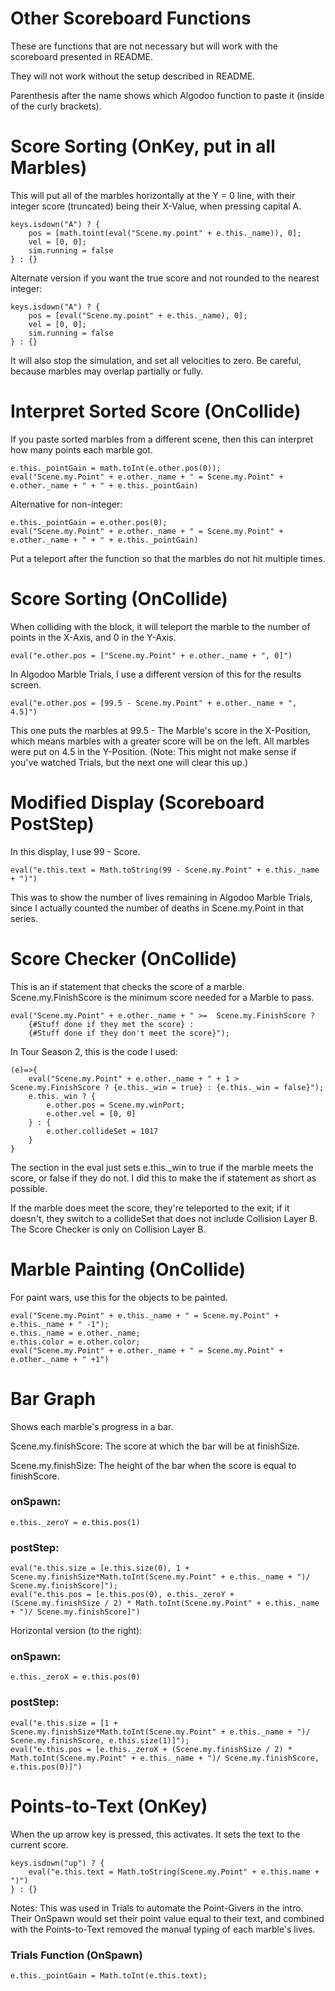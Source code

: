# Other Scoreboard Functions

These are functions that are not necessary but will work with the scoreboard presented in README.

They will not work without the setup described in README.

Parenthesis after the name shows which Algodoo function to paste it (inside of the curly brackets).

# Score Sorting (OnKey, put in all Marbles)

This will put all of the marbles horizontally at the Y = 0 line, with their integer score (truncated) being their X-Value, when pressing capital A.

~~~
keys.isdown("A") ? {
    pos = [math.toint(eval("Scene.my.point" + e.this._name)), 0];
    vel = [0, 0];
    sim.running = false
} : {}
~~~

Alternate version if you want the true score and not rounded to the nearest integer:

~~~
keys.isdown("A") ? {
    pos = [eval("Scene.my.point" + e.this._name), 0];
    vel = [0, 0];
    sim.running = false
} : {}
~~~
It will also stop the simulation, and set all velocities to zero. Be careful, because marbles may overlap partially or fully.

# Interpret Sorted Score (OnCollide)
If you paste sorted marbles from a different scene, then this can interpret how many points each marble got.
~~~
e.this._pointGain = math.toInt(e.other.pos(0));
eval("Scene.my.Point" + e.other._name + " = Scene.my.Point" + e.other._name + " + " + e.this._pointGain)
~~~

Alternative for non-integer:
~~~
e.this._pointGain = e.other.pos(0);
eval("Scene.my.Point" + e.other._name + " = Scene.my.Point" + e.other._name + " + " + e.this._pointGain)
~~~
Put a teleport after the function so that the marbles do not hit multiple times.

# Score Sorting (OnCollide)
When colliding with the block, it will teleport the marble to the number of points in the X-Axis, and 0 in the Y-Axis.
~~~
eval("e.other.pos = ["Scene.my.Point" + e.other._name + ", 0]")
~~~

In Algodoo Marble Trials, I use a different version of this for the results screen.
~~~
eval("e.other.pos = [99.5 - Scene.my.Point" + e.other._name + ", 4.5]")
~~~
This one puts the marbles at 99.5 - The Marble's score in the X-Position, which means marbles with a greater score will be on the left. All marbles were put on 4.5 in the Y-Position. (Note: This might not make sense if you've watched Trials, but the next one will clear this up.)

# Modified Display (Scoreboard PostStep)
In this display, I use 99 - Score.
~~~
eval("e.this.text = Math.toString(99 - Scene.my.Point" + e.this._name + ")")
~~~
This was to show the number of lives remaining in Algodoo Marble Trials, since I actually counted the number of deaths in Scene.my.Point in that series.

# Score Checker (OnCollide)
This is an if statement that checks the score of a marble. Scene.my.FinishScore is the minimum score needed for a Marble to pass.
~~~
eval("Scene.my.Point" + e.other._name + " >=  Scene.my.FinishScore ? 
    {#Stuff done if they met the score} : 
    {#Stuff done if they don't meet the score}");
~~~

In Tour Season 2, this is the code I used:
~~~
(e)=>{
    eval("Scene.my.Point" + e.other._name + " + 1 >  Scene.my.FinishScore ? {e.this._win = true} : {e.this._win = false}");
    e.this._win ? {
        e.other.pos = Scene.my.winPort;
        e.other.vel = [0, 0]
    } : {
        e.other.collideSet = 1017
    }
}
~~~
The section in the eval just sets e.this._win to true if the marble meets the score, or false if they do not. I did this to make the if statement as short as possible.

If the marble does meet the score, they're teleported to the exit; if it doesn't, they switch to a collideSet that does not include Collision Layer B. The Score Checker is only on Collision Layer B.

# Marble Painting (OnCollide)
For paint wars, use this for the objects to be painted.
~~~
eval("Scene.my.Point" + e.this._name + " = Scene.my.Point" + e.this._name + " -1");
e.this._name = e.other._name;
e.this.color = e.other.color;
eval("Scene.my.Point" + e.other._name + " = Scene.my.Point" + e.other._name + " +1")
~~~

# Bar Graph
Shows each marble's progress in a bar.

Scene.my.finishScore: The score at which the bar will be at finishSize.

Scene.my.finishSize: The height of the bar when the score is equal to finishScore.

### onSpawn:
~~~
e.this._zeroY = e.this.pos(1)
~~~

### postStep:
~~~
eval("e.this.size = [e.this.size(0), 1 + Scene.my.finishSize*Math.toInt(Scene.my.Point" + e.this._name + ")/ Scene.my.finishScore]");
eval("e.this.pos = [e.this.pos(0), e.this._zeroY + (Scene.my.finishSize / 2) * Math.toInt(Scene.my.Point" + e.this._name + ")/ Scene.my.finishScore]")
~~~

Horizontal version (to the right):

### onSpawn:
~~~
e.this._zeroX = e.this.pos(0)
~~~

### postStep:
~~~
eval("e.this.size = [1 + Scene.my.finishSize*Math.toInt(Scene.my.Point" + e.this._name + ")/ Scene.my.finishScore, e.this.size(1)]");
eval("e.this.pos = [e.this._zeroX + (Scene.my.finishSize / 2) * Math.toInt(Scene.my.Point" + e.this._name + ")/ Scene.my.finishScore, e.this.pos(0)]")
~~~

# Points-to-Text (OnKey)
When the up arrow key is pressed, this activates. It sets the text to the current score.
~~~
keys.isdown("up") ? {
    eval("e.this.text = Math.toString(Scene.my.Point" + e.this.name + ")")
} : {}
~~~~
Notes: This was used in Trials to automate the Point-Givers in the intro. Their OnSpawn would set their point value equal to their text, and combined with the Points-to-Text removed the manual typing of each marble's lives.

### Trials Function (OnSpawn)
~~~
e.this._pointGain = Math.toInt(e.this.text);
~~~
